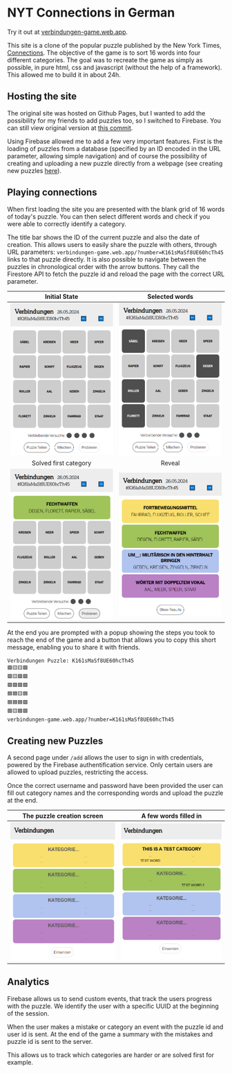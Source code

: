 # NYT Connections in German

Try it out at [verbindungen-game.web.app](verbindungen.obrhubr.org).

This site is a clone of the popular puzzle published by the New York Times, [Connections](https://www.nytimes.com/games/connections). The objective of the game is to sort 16 words into four different categories.
The goal was to recreate the game as simply as possible, in pure html, css and javascript (without the help of a framework). This allowed me to build it in about 24h.

## Hosting the site

The original site was hosted on Github Pages, but I wanted to add the possibility for my friends to add puzzles too, so I switched to Firebase. You can still view original version at [this commit](https://github.com/obrhubr/nyt-connections-deutsch/commit/3dcf06776e84c31baf2b9e6707b7c44de7ca71ac).

Using Firebase allowed me to add a few very important features. First is the loading of puzzles from a database (specified by an ID encoded in the URL parameter, allowing simple navigation) and of course the possibility of creating and uploading a new puzzle directly from a webpage (see creating new puzzles [here](#Creating-new-Puzzles)).

## Playing connections

When first loading the site you are presented with the blank grid of 16 words of today's puzzle. You can then select different words and check if you were able to correctly identify a category.

The title bar shows the ID of the current puzzle and also the date of creation. This allows users to easily share the puzzle with others, through URL parameters: `verbindungen-game.web.app/?number=K161sMaSf8UE60hcTh45` links to that puzzle directly.
It is also possible to navigate between the puzzles in chronological order with the arrow buttons. They call the Firestore API to fetch the puzzle id and reload the page with the correct URL parameter.

| Initial State | Selected words |
:-------------------------:|:-------------------------:
![Start screen](.github/main.png) | ![4 Words have been selected and highlighted](.github/chosen.png) |
| Solved first category | Reveal |
![Solved the medium category](.github/first.png) | ![Solved all categories](.github/end.png) |

At the end you are prompted with a popup showing the steps you took to reach the end of the game and a button that allows you to copy this short message, enabling you to share it with friends.

```
Verbindungen Puzzle: K161sMaSf8UE60hcTh45
🟩🟨🟨🟪
🟩🟨🟩🟩
🟩🟩🟩🟩
🟦🟦🟨🟦
🟦🟦🟦🟪
🟪🟨🟪🟪
verbindungen-game.web.app/?number=K161sMaSf8UE60hcTh45
```

## Creating new Puzzles

A second page under `/add` allows the user to sign in with credentials, powered by the Firebase authentification service. Only certain users are allowed to upload puzzles, restricting the access.

Once the correct username and password have been provided the user can fill out category names and the corresponding words and upload the puzzle at the end.

| The puzzle creation screen | A few words filled in |
:-------------------------:|:-------------------------:
![Puzzle creation page](.github/creation.png) | ![Partially filled out puzzle](.github/partial.png) |


## Analytics

Firebase allows us to send custom events, that track the users progress with the puzzle.
We identify the user with a specific UUID at the beginning of the session.

When the user makes a mistake or category an event with the puzzle id and user id is sent. At the end of the game a summary with the mistakes and puzzle id is sent to the server.

This allows us to track which categories are harder or are solved first for example.
